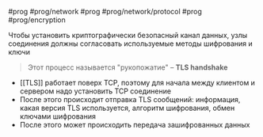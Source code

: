 #prog #prog/network  #prog #prog/network/protocol #prog #prog/encryption

Чтобы установить криптографически безопасный канал данных, узлы соединения должны согласовать используемые методы шифрования и ключи

> Этот процесс называется "рукопожатие" – **TLS handshake**

- [[TLS]] работает поверх TCP, поэтому для начала между клиентом и сервером надо установить TCP соединение
- После этого происходит отправка TLS сообщений: информация, какая версия TLS используется, алгоритм шифрования, обмен ключами шифрования
- После этого может происходить передача зашифрованных данных
